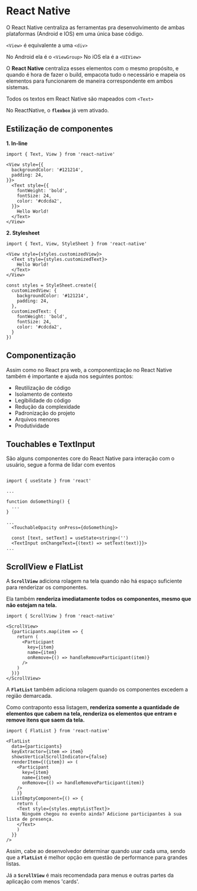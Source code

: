# React Native

O React Native centraliza as ferramentas pra desenvolvimento de ambas plataformas (Android e IOS) em uma única base código.

`<View>` é equivalente a uma `<div>`

No Android ela é o `<ViewGroup>`
No iOS ela é a `<UIView>`

O **React Native** centraliza esses elementos com o mesmo propósito, e quando é hora de fazer o build, empacota tudo o necessário e mapeia os elementos para funcionarem de maneira correspondente em ambos sistemas.

Todos os textos em React Native são mapeados com `<Text>`

No ReactNative, o **`flexbox`** já vem ativado.

## Estilização de componentes

**1. In-line**
```tsx
import { Text, View } from 'react-native'

<View style={{
  backgroundColor: '#121214',
  padding: 24,
}}>
  <Text style={{
    fontWeight: 'bold',
    fontSize: 24,
    color: '#cdcda2',
  }}>
    Hello World!
  </Text>
</View>
```

**2. Stylesheet**
```tsx
import { Text, View, StyleSheet } from 'react-native'

<View style={styles.customizedView}>
  <Text style={styles.customizedText}>
    Hello World!
  </Text>
</View>

const styles = StyleSheet.create({
  customizedView: {
    backgroundColor: '#121214',
    padding: 24,
  },
  customizedText: {
    fontWeight: 'bold',
    fontSize: 24,
    color: '#cdcda2',
  }
})
```

## Componentização

Assim como no React pra web, a componentização no React Native também é importante e ajuda nos seguintes pontos:

* Reutilização de código
* Isolamento de contexto
* Legibilidade do código
* Redução da complexidade
* Padronização do projeto
* Arquivos menores
* Produtividade

## Touchables e TextInput

São alguns componentes core do React Native para interação com o usuário, segue a forma de lidar com eventos

```tsx

import { useState } from 'react'

...

function doSomething() {
  ...
}

...
  <TouchableOpacity onPress={doSomething}>

  const [text, setText] = useState<string>('')
  <TextInput onChangeText={(text) => setText(text)}}>
...
```

## ScrollView e FlatList

A **`ScrollView`** adiciona rolagem na tela quando não há espaço suficiente para renderizar os componentes.

Ela também **renderiza imediatamente todos os componentes, mesmo que não estejam na tela.**

```tsx
import { ScrollView } from 'react-native'

<ScrollView>
  {participants.map(item => {
    return (
      <Participant
        key={item}
        name={item}
        onRemove={() => handleRemoveParticipant(item)}
      />
    )
  })}
</ScrollView>
```

A **`FlatList`** também adiciona rolagem quando os componentes excedem a região demarcada.

Como contraponto essa listagem, **renderiza somente a quantidade de elementos que cabem na tela, renderiza os elementos que entram e remove itens que saem da tela.**

```tsx
import { FlatList } from 'react-native'

<FlatList
  data={participants}
  keyExtractor={item => item}
  showsVerticalScrollIndicator={false}
  renderItem={({item}) => (
    <Participant
      key={item}
      name={item}
      onRemove={() => handleRemoveParticipant(item)}
    />
    )}
  ListEmptyComponent={() => {
    return (
    <Text style={styles.emptyListText}>
      Ninguém chegou no evento ainda? Adicione participantes à sua lista de presença.  
    </Text>
    )
  }}
/>
```

Assim, cabe ao desenvolvedor determinar quando usar cada uma, sendo que a **`FlatList`** é melhor opção em questão de performance para grandes listas.

Já a **`ScrollView`** é mais recomendada para menus e outras partes da aplicação com menos 'cards'. 